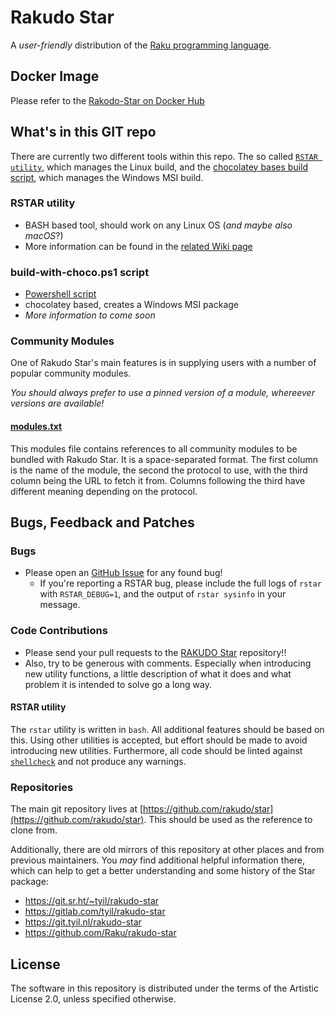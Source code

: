 # Rakudo Star

A *user-friendly* distribution of the [Raku programming language](https://raku.org/).

## Docker Image

Please refer to the [Rakodo-Star on Docker Hub](https://hub.docker.com/_/rakudo-star)

## What's in this GIT repo

There are currently two different tools within this repo. The so called [`RSTAR utility`](https://github.com/rakudo/star/blob/master/bin/rstar),
which manages the Linux build, and the [chocolatey bases build script](https://github.com/rakudo/star/blob/master/tools/build/binary-release/Windows/build-with-choco.ps1), which manages the Windows MSI build.

### RSTAR utility

* BASH based tool, should work on any Linux OS (_and maybe also macOS_?)
* More information can be found in the [related Wiki page](https://github.com/rakudo/star/wiki/01_Rakudo-Star---Linux-package) 

### build-with-choco.ps1 script
* [Powershell script](https://github.com/rakudo/star/blob/master/tools/build/binary-release/Windows/build-with-choco.ps1)
* chocolatey based, creates a Windows MSI package
* *More information to come soon*

### Community Modules

One of Rakudo Star's main features is in supplying users with a number of
popular community modules.

*You should always prefer to use a pinned version of a module, whereever versions are available!*

#### [modules.txt](https://github.com/rakudo/star/blob/master/etc/modules.txt)

This modules file contains references to all community modules to be bundled with Rakudo Star.
It is a space-separated format. The first column is the name of
the module, the second the protocol to use, with the third column being the
URL to fetch it from. Columns following the third have different meaning
depending on the protocol.

## Bugs, Feedback and Patches

### Bugs

* Please open an [GitHub Issue](https://github.com/rakudo/star/issues) for any found bug!
  * If you're reporting a RSTAR bug, please include the full logs of `rstar` with
    `RSTAR_DEBUG=1`, and the output of `rstar sysinfo` in your message.

### Code Contributions

* Please send your pull requests to the [RAKUDO Star](https://github.com/rakudo/star) repository!!
* Also, try to be generous with comments. Especially when introducing new utility
  functions, a little description of what it does and what problem it is intended
  to solve go a long way.
  
#### RSTAR utility
The `rstar` utility is written in `bash`. All additional features should be
based on this. Using other utilities is accepted, but effort should be made to
avoid introducing new utilities. Furthermore, all code should be linted against
[`shellcheck`](https://www.shellcheck.net/) and not produce any warnings.


### Repositories

The main git repository lives at [https://github.com/rakudo/star](https://github.com/rakudo/star). This should
be used as the reference to clone from.

Additionally, there are old mirrors of this repository at other places and from previous maintainers. You _may_ find additional helpful information there, which can help to get a better understanding and some history of the Star package:

- https://git.sr.ht/~tyil/rakudo-star
- https://gitlab.com/tyil/rakudo-star
- https://git.tyil.nl/rakudo-star
- https://github.com/Raku/rakudo-star

## License

The software in this repository is distributed under the terms of the Artistic
License 2.0, unless specified otherwise.
